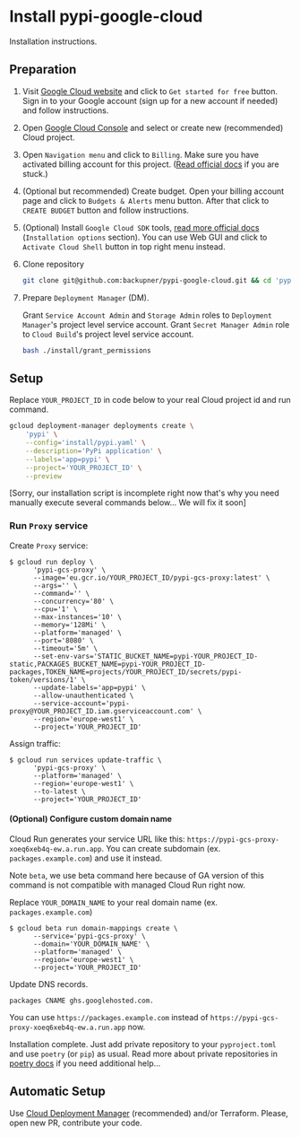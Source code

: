 Install pypi-google-cloud
=========================

Installation instructions.


Preparation
-----------

1. Visit [Google Cloud website](https://cloud.google.com/) and click to `Get started for free` button. 
   Sign in to your Google account (sign up for a new account if needed) and follow instructions.
2. Open [Google Cloud Console](https://console.cloud.google.com/projectselector2/home/dashboard) and select or create new (recommended) Cloud project.
3. Open `Navigation menu` and click to `Billing`. Make sure you have activated billing account for this project. ([Read official docs](https://cloud.google.com/billing/docs/how-to/modify-project) if you are stuck.)
4. (Optional but recommended) Create budget. Open your billing account page and click to `Budgets & Alerts` menu button. After that click to `CREATE BUDGET` button and follow instructions.
5. (Optional) Install `Google Cloud SDK` tools, [read more official docs](https://cloud.google.com/sdk/install) (`Installation options` section). You can use Web GUI and click to `Activate Cloud Shell` button in top right menu instead.
6. Clone repository

   ```sh
   git clone git@github.com:backupner/pypi-google-cloud.git && cd 'pypi-google-cloud'
   ```

7. Prepare `Deployment Manager` (DM).

   Grant `Service Account Admin` and `Storage Admin` roles to `Deployment Manager`'s project level service account.
   Grant `Secret Manager Admin` role to `Cloud Build`'s project level service account.

   ```sh
   bash ./install/grant_permissions
   ```

Setup
-----

Replace `YOUR_PROJECT_ID` in code below to your real Cloud project id and run command.
   
```sh
gcloud deployment-manager deployments create \
    'pypi' \
    --config='install/pypi.yaml' \
    --description='PyPi application' \
    --labels='app=pypi' \
    --project='YOUR_PROJECT_ID' \
    --preview
```

[Sorry, our installation script is incomplete right now that's why you need manually execute several commands below... We will fix it soon]


### Run `Proxy` service

Create `Proxy` service:
```
$ gcloud run deploy \
      'pypi-gcs-proxy' \
      --image='eu.gcr.io/YOUR_PROJECT_ID/pypi-gcs-proxy:latest' \
      --args='' \
      --command='' \
      --concurrency='80' \
      --cpu='1' \
      --max-instances='10' \
      --memory='128Mi' \
      --platform='managed' \
      --port='8080' \
      --timeout='5m' \
      --set-env-vars='STATIC_BUCKET_NAME=pypi-YOUR_PROJECT_ID-static,PACKAGES_BUCKET_NAME=pypi-YOUR_PROJECT_ID-packages,TOKEN_NAME=projects/YOUR_PROJECT_ID/secrets/pypi-token/versions/1' \
      --update-labels='app=pypi' \
      --allow-unauthenticated \
      --service-account='pypi-proxy@YOUR_PROJECT_ID.iam.gserviceaccount.com' \
      --region='europe-west1' \
      --project='YOUR_PROJECT_ID'
```

Assign traffic:
```
$ gcloud run services update-traffic \
      'pypi-gcs-proxy' \
      --platform='managed' \
      --region='europe-west1' \
      --to-latest \
      --project='YOUR_PROJECT_ID'
```

#### (Optional) Configure custom domain name

Cloud Run generates your service URL like this: `https://pypi-gcs-proxy-xoeq6xeb4q-ew.a.run.app`. You can create subdomain (ex. `packages.example.com`) and use it instead.

Note `beta`, we use beta command here because of GA version of this command is not compatible with managed Cloud Run right now.

Replace `YOUR_DOMAIN_NAME` to your real domain name (ex. `packages.example.com`)

```
$ gcloud beta run domain-mappings create \
      --service='pypi-gcs-proxy' \
      --domain='YOUR_DOMAIN_NAME' \
      --platform='managed' \
      --region='europe-west1' \
      --project='YOUR_PROJECT_ID'
```

Update DNS records.
```
packages CNAME ghs.googlehosted.com.
```

You can use `https://packages.example.com` instead of `https://pypi-gcs-proxy-xoeq6xeb4q-ew.a.run.app` now.

Installation complete. Just add private repository to your `pyproject.toml` and use `poetry` (or `pip`) as usual. Read more about private repositories in [poetry docs](https://python-poetry.org/docs/repositories/#using-a-private-repository) if you need additional help...

Automatic Setup
---------------

Use [Cloud Deployment Manager](https://cloud.google.com/deployment-manager/) (recommended) and/or Terraform. Please, open new PR, contribute your code.
